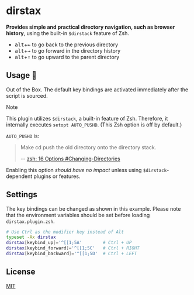 # dirstax

**Provides simple and practical directory navigation, such as browser history**, using the built-in `$dirstack` feature of Zsh.

- <kbd>alt</kbd>+<kbd>←</kbd> to go back to the previous directory
- <kbd>alt</kbd>+<kbd>→</kbd> to go forward in the directory history
- <kbd>alt</kbd>+<kbd>↑</kbd> to go upward to the parent directory

## Usage 🚧

Out of the Box. The default key bindings are activated immediately after the script is sourced.

> [!NOTE]
>
> This plugin utilizes `$dirstack`, a built-in feature of Zsh.
> Therefore, it internally executes `setopt AUTO_PUSHD`. (This Zsh option is off by default.)
>
> `AUTO_PUSHD` is:
>
> > Make cd push the old directory onto the directory stack.
> >
> > -- [zsh: 16 Options #Changing-Directories](https://zsh.sourceforge.io/Doc/Release/Options.html#Changing-Directories)
>
> Enabling this option *should have no impact* unless using `$dirstack`-dependent plugins or features.

## Settings

The key bindings can be changed as shown in this example.
Please note that the environment variables should be set before loading `dirstax.plugin.zsh`.

```sh
# Use Ctrl as the modifier key instead of Alt
typeset -Ax dirstax
dirstax[keybind_up]='^[[1;5A'        # Ctrl + UP
dirstax[keybind_forward]='^[[1;5C'   # Ctrl + RIGHT
dirstax[keybind_backward]='^[[1;5D'  # Ctrl + LEFT
```

## License

[MIT](./LICENSE)
